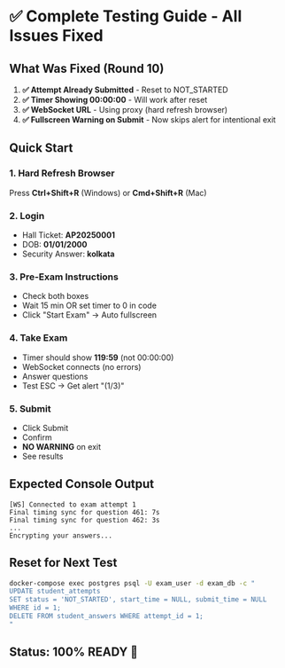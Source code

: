# ✅ Complete Testing Guide - All Issues Fixed

## What Was Fixed (Round 10)

1. **✅ Attempt Already Submitted** - Reset to NOT_STARTED
2. **✅ Timer Showing 00:00:00** - Will work after reset
3. **✅ WebSocket URL** - Using proxy (hard refresh browser)
4. **✅ Fullscreen Warning on Submit** - Now skips alert for intentional exit

## Quick Start

### 1. Hard Refresh Browser
Press **Ctrl+Shift+R** (Windows) or **Cmd+Shift+R** (Mac)

### 2. Login
- Hall Ticket: **AP20250001**
- DOB: **01/01/2000**
- Security Answer: **kolkata**

### 3. Pre-Exam Instructions
- Check both boxes
- Wait 15 min OR set timer to 0 in code
- Click "Start Exam" → Auto fullscreen

### 4. Take Exam
- Timer should show **119:59** (not 00:00:00)
- WebSocket connects (no errors)
- Answer questions
- Test ESC → Get alert "(1/3)"

### 5. Submit
- Click Submit
- Confirm
- **NO WARNING** on exit
- See results

## Expected Console Output

```
[WS] Connected to exam attempt 1
Final timing sync for question 461: 7s
Final timing sync for question 462: 3s
...
Encrypting your answers...
```

## Reset for Next Test

```bash
docker-compose exec postgres psql -U exam_user -d exam_db -c "
UPDATE student_attempts 
SET status = 'NOT_STARTED', start_time = NULL, submit_time = NULL 
WHERE id = 1;
DELETE FROM student_answers WHERE attempt_id = 1;
"
```

## Status: 100% READY 🚀
